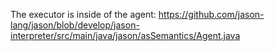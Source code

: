 The executor is inside of the agent: https://github.com/jason-lang/jason/blob/develop/jason-interpreter/src/main/java/jason/asSemantics/Agent.java

